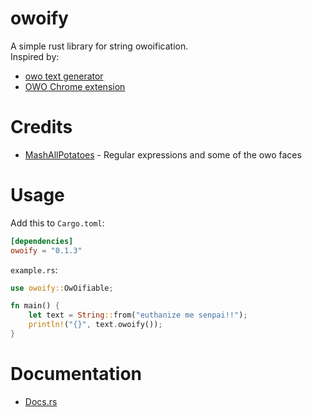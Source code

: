 # owoify
A simple rust library for string owoification.  
Inspired by:
* [owo text generator](https://honk.moe/tools/owo.html)
* [OWO Chrome extension](https://chrome.google.com/webstore/detail/owo/jolaggjkdhhgcdhcjjhfkkbllefoggob?hl=en)

# Credits
* [MashAllPotatoes](https://twitter.com/MashNewGamePlus) - Regular expressions and some of the owo faces

# Usage
Add this to ``Cargo.toml``:

```toml
[dependencies]
owoify = "0.1.3"
```
``example.rs``:  
```rust
use owoify::OwOifiable;

fn main() {
    let text = String::from("euthanize me senpai!!");
    println!("{}", text.owoify());
}
```

# Documentation  
* [Docs.rs](https://docs.rs/owoify)
